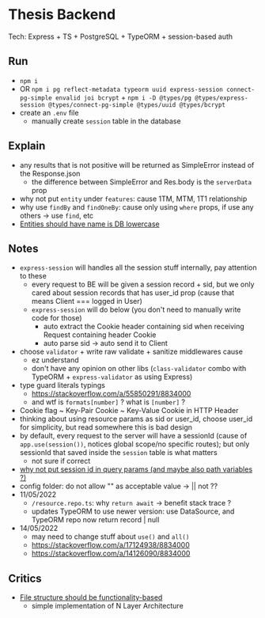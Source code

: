 # Thesis Backend

Tech: Express + TS + PostgreSQL + TypeORM + session-based auth

## Run

- `npm i`
- OR `npm i pg reflect-metadata typeorm uuid express-session connect-pg-simple envalid joi bcrypt` + `npm i -D @types/pg @types/express-session @types/connect-pg-simple @types/uuid @types/bcrypt`
- create an `.env` file
  - manually create `session` table in the database

## Explain

- any results that is not positive will be returned as SimpleError instead of the Response.json
  - the difference between SimpleError and Res.body is the `serverData` prop
- why not put `entity` under `features`: cause 1TM, MTM, 1T1 relationship
- why use `findBy` and `findOneBy`: cause only using `where` props, if use any others -> use `find`, etc
- [Entities should have name is DB lowercase](https://stackoverflow.com/a/55297938/8834000)

## Notes

- `express-session` will handles all the session stuff internally, pay attention to these
  - every request to BE will be given a session record + sid, but we only cared about session records that has user_id prop (cause that means Client === logged in User)
  - `express-session` will do below (you don't need to manually write code for those)
    - auto extract the Cookie header containing sid when receiving Request containing header Cookie
    - auto parse sid -> auto send it to Client
- choose `validator` + write raw validate + sanitize middlewares cause
  - ez understand
  - don't have any opinion on other libs (`class-validator` combo with TypeORM + `express-validator` as using Express)
- type guard literals typings
  - <https://stackoverflow.com/a/55850291/8834000>
  - and wtf is `formats[number]` ? what is `[number]` ?
- Cookie flag ~ Key-Pair Cookie ~ Key-Value Cookie in HTTP Header
- thinking about using resource params as sid or user_id, choose user_id for simplicity, but read somewhere this is bad design
- by default, every request to the server will have a sessionId (cause of `app.use(session())`, notices global scope/no specific routes); but only sessionId that saved inside the `session` table is what matters
  - not sure if correct
- [why not put session id in query params (and maybe also path variables ?)](https://stackoverflow.com/a/35090676/8834000)
- config folder: do not allow "" as acceptable value -> || not ??
- 11/05/2022
  - `/resource.repo.ts`: why `return await` -> benefit stack trace ?
  - updates TypeORM to use newer version: use DataSource, and TypeORM repo now return record | null
- 14/05/2022
  - may need to change stuff about `use()` and `all()`
  - <https://stackoverflow.com/a/17124938/8834000>
  - <https://stackoverflow.com/a/14126090/8834000>

## Critics

- [File structure should be functionality-based](https://github.com/goldbergyoni/nodebestpractices/blob/master/sections/projectstructre/breakintcomponents.md)
  - simple implementation of N Layer Architecture
